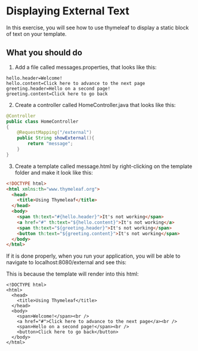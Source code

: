 # Displaying External Text

In this exercise, you will see how to use thymeleaf to display a static block of text on your template.

## What you should do

1. Add a file called messages.properties, that looks like this:

```
hello.header=Welcome!
hello.content=Click here to advance to the next page
greeting.header=Hello on a second page!
greeting.content=Click here to go back
```
2. Create a controller called HomeController.java that looks like this:
```java
@Controller
public class HomeController
{
    @RequestMapping("/external")
    public String showExternal(){
        return "message";
    }
}
```

3. Create a template called message.html by right-clicking  on the template folder and make it look like this:

```html
<!DOCTYPE html>
<html xmlns:th="www.thymeleaf.org">
  <head>
    <title>Using Thymeleaf</title>
  </head>
  <body>
    <span th:text="#{hello.header}">It's not working</span>
    <a href="#" th:text="${hello.content}">It's not working</a>
    <span th:text="${greeting.header}">It's not working</span>
    <button th:text="${greeting.content}">It's not working</span>
  </body>
</html>
```

If it is done properly, when you run your application, you will be able to navigate to localhost:8080/external and see this:

This is because the template will render into this html:

```
<!DOCTYPE html>
<html>
  <head>
    <title>Using Thymeleaf</title>
  </head>
  <body>
    <span>Welcome!</span><br />
    <a href="#">Click here to advance to the next page</a><br />
    <span>Hello on a second page!</span><br />
    <button>Click here to go back</button>
  </body>
</html>

```
